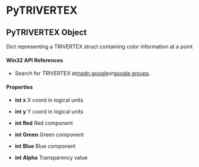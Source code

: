# PyTRIVERTEX

## PyTRIVERTEX Object

Dict representing a TRIVERTEX struct containing color information at a point

#### Win32 API References


  - Search for *TRIVERTEX* at[msdn](#http://search.msdn.microsoft.com/search/results.aspx?view=msdn&query=trivertex),[google](#http://www.google.com/search?q=trivertex)or[google groups](#http://groups.google.com/groups?q=trivertex)\.

#### Properties

  -  **int x** 
    X coord in logical units

  -  **int y** 
    Y coord in logical units

  -  **int Red** 
    Red component

  -  **int Green** 
    Green component

  -  **int Blue** 
    Blue component

  -  **int Alpha** 
    Transparency value